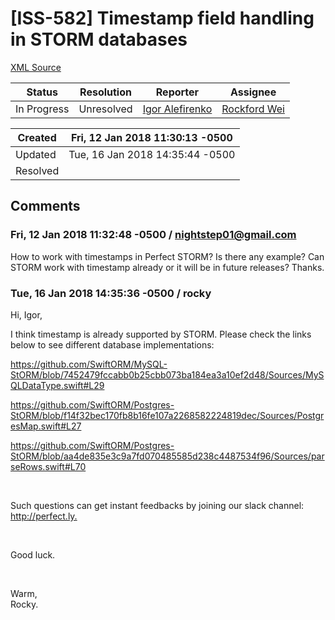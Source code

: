 # [ISS-582] Timestamp field handling in STORM databases

[XML Source](./xml/ISS-582.xml)
<p></p>





Status|Resolution|Reporter|Assignee
------|----------|--------|--------
In Progress|Unresolved|[Igor Alefirenko](nightstep01@gmail.com)|[Rockford Wei]($rocky)





Created|Fri, 12 Jan 2018 11:30:13 -0500
-------|--------------
Updated|Tue, 16 Jan 2018 14:35:44 -0500
Resolved|


## Comments




### Fri, 12 Jan 2018 11:32:48 -0500 / nightstep01@gmail.com 

<p><p>How to work with timestamps in Perfect STORM? Is there any example? Can STORM work with timestamp already or it will be in future releases? Thanks.</p></p>


### Tue, 16 Jan 2018 14:35:36 -0500 / rocky 

<p><p>Hi, Igor,</p>

<p>I think timestamp is already supported by STORM. Please check the links below to see different database implementations:</p>


<p><a href="https://github.com/SwiftORM/MySQL-StORM/blob/7452479fccabb0b25cbb073ba184ea3a10ef2d48/Sources/MySQLDataType.swift#L29" class="external-link" rel="nofollow">https://github.com/SwiftORM/MySQL-StORM/blob/7452479fccabb0b25cbb073ba184ea3a10ef2d48/Sources/MySQLDataType.swift#L29</a></p>

<p><a href="https://github.com/SwiftORM/Postgres-StORM/blob/f14f32bec170fb8b16fe107a2268582224819dec/Sources/PostgresMap.swift#L27" class="external-link" rel="nofollow">https://github.com/SwiftORM/Postgres-StORM/blob/f14f32bec170fb8b16fe107a2268582224819dec/Sources/PostgresMap.swift#L27</a></p>

<p><a href="https://github.com/SwiftORM/Postgres-StORM/blob/aa4de835e3c9a7fd070485585d238c4487534f96/Sources/parseRows.swift#L70" class="external-link" rel="nofollow">https://github.com/SwiftORM/Postgres-StORM/blob/aa4de835e3c9a7fd070485585d238c4487534f96/Sources/parseRows.swift#L70</a></p>

<p> </p>

<p>Such questions can get instant feedbacks by joining our slack channel: <a href="http://perfect.ly./" class="external-link" rel="nofollow">http://perfect.ly.</a></p>

<p> </p>

<p>Good luck.</p>

<p> </p>

<p>Warm,<br/>
Rocky.</p></p>


